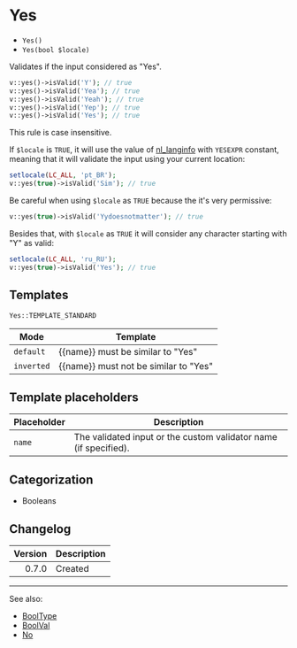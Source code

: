 # Yes

- `Yes()`
- `Yes(bool $locale)`

Validates if the input considered as "Yes".

```php
v::yes()->isValid('Y'); // true
v::yes()->isValid('Yea'); // true
v::yes()->isValid('Yeah'); // true
v::yes()->isValid('Yep'); // true
v::yes()->isValid('Yes'); // true
```

This rule is case insensitive.

If `$locale` is `TRUE`, it will use the value of [nl_langinfo][] with `YESEXPR`
constant, meaning that it will validate the input using your current location:

```php
setlocale(LC_ALL, 'pt_BR');
v::yes(true)->isValid('Sim'); // true
```

Be careful when using `$locale` as `TRUE` because the it's very permissive:

```php
v::yes(true)->isValid('Yydoesnotmatter'); // true
```

Besides that, with `$locale` as  `TRUE` it will consider any character starting
with "Y" as valid:

```php
setlocale(LC_ALL, 'ru_RU');
v::yes(true)->isValid('Yes'); // true
```

## Templates

`Yes::TEMPLATE_STANDARD`

| Mode       | Template                              |
|------------|---------------------------------------|
| `default`  | {{name}} must be similar to "Yes"     |
| `inverted` | {{name}} must not be similar to "Yes" |

## Template placeholders

| Placeholder | Description                                                      |
|-------------|------------------------------------------------------------------|
| `name`      | The validated input or the custom validator name (if specified). |

## Categorization

- Booleans

## Changelog

| Version | Description |
|--------:|-------------|
|   0.7.0 | Created     |

***
See also:

- [BoolType](BoolType.md)
- [BoolVal](BoolVal.md)
- [No](No.md)

[nl_langinfo]: http://php.net/nl_langinfo
